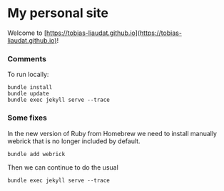 # My personal site

Welcome to [https://tobias-liaudat.github.io](https://tobias-liaudat.github.io)!


### Comments

To run locally:
```
bundle install
bundle update
bundle exec jekyll serve --trace
```


### Some fixes
In the new version of Ruby from Homebrew we need to install manually webrick that is no longer included by default.
```
bundle add webrick
```
Then we can continue to do the usual
```
bundle exec jekyll serve --trace
```



